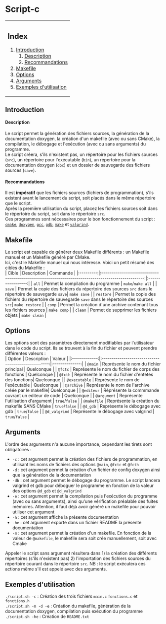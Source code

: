 # Script-c

<table>
<tr>
<td>

## Index
1. [Introduction](#introdution)
    1. [Description](#description)
    2. [Recommandations](#recommandations)
2. [Makefile](#makefile)
3. [Options](#options)
4. [Arguments](#arguments)
5. [Exemples d'utilisation](#exemples-d'utilisation)
</td>
</table>

## Introduction
#### Description
Le script permet la génération des fichiers sources, la génération de la documentation doxygen, la création d'un makefile (avec ou sans CMake), la compilation, le débogage et l'exécution (avec ou sans arguments) du programme.  
Le script créera, s'ils n'existent pas, un répertoire pour les fichiers sources (`src`), un répertoire pour l'exécutable (`bin`), un répertoire pour la documentation doxygen (`doc`) et un dossier de sauvegarde des fichiers sources (`save`).
#### Recommandations
Il est **impératif** que les fichiers sources (fichiers de programmation), s'ils existent avant le lancement du script, soit placés dans le même répertoire que le script.  
Après la première utilisation du script, placez les fichiers sources soit dans le répertoire du script, soit dans le répertoire `src`.   
Ces programmes sont nécessaires pour le bon fonctionnement du script : [`cmake`](https://cmake.org/download/), [`doxygen`](https://www.doxygen.nl/download.html), [`gcc`](https://gcc.gnu.org/install/index.html), [`gdb`](https://www.sourceware.org/gdb/download/), [`make`](https://www.gnu.org/software/make/#download) et [`valgrind`](https://valgrind.org/downloads/).  

## Makefile
Le script est capable de générer deux Makefile différents : un Makefile manuel et un Makefile généré par CMake.  
Ici, c'est le Makefile manuel qui nous intéresse. Voici un petit résumé des cibles du Makefile :  
|   Cible   |                                             Description                                             |     Commande      |
|:---------:|:---------------------------------------------------------------------------------------------------:|:-----------------:|
| `all`     | Permet la compilation du programme                                                                  | `make`/`make all` |
| `save`    | Permet la copie des fichiers du répertoire des sources `src` dans le répertoire de sauvegarde `save`| `make save`       |
| `restore` | Permet la copie des fichiers du répertoire de sauvegarde `save` dans le répertoire des sources `src`| `make restore`    |
| `comp`    | Permet la création d'une archive contenant tous les fichiers sources                                | `make comp`       |
| `clean`   | Permet de supprimer les fichiers objets                                                             | `make clean`      |

## Options
Les options sont des paramètres directement modifiables par l'utilisateur dans le code du script. Ils se trouvent à la fin du fichier et peuvent prendre différentes valeurs :  
|    Option     |                     Description                     |     Valeur     |
|:-------------:|:---------------------------------------------------:|:--------------:|
| `@main`       | Représente le nom du fichier principal              | Quelconque     |
| `@fctc`       | Représente le nom du fichier de corps des fonctions | Quelconque     |
| `@fcth`       | Représente le nom du fichier d'entetes des fonctions| Quelconque     |
| `@executable` | Représente le nom de l'exécutable                   | Quelconque     |
| `@archive`    | Représente le nom de l'archive créée par le makefile| Quelconque     |
| `@editeur`    | Réprésente la commmande ouvrant un editeur de code  | Quelconque     |
| `@argument`   | Représente l'utilisation d'argument                 | `true`/`false` |
| `@makefile`   | Représente la création du makefile SANS CMake       | `true`/`false` |
| `@d_gdb`      | Représente le débogage avec gdb                     | `true`/`false` |
| `@d_valgrind` | Représente le débogage avec valgrind                | `true`/`false` |

## Arguments
L'ordre des arguments n'a aucune importance, cependant les tirets sont obligatoires :  
* `-c` : cet argument permet la création des fichiers de programmation, en utilisant les noms de fichiers des options `@main`, `@fctc` et `@fcth`  
* `-d` : cet argument permet la création d'un fichier de config doxygen ainsi que la génération de la documentation  
* `-db` : cet argument permet le débogage du programme. Le script lancera valgrind et gdb pour déboguer le programme en fonction de la valeur des options `@d_gdb` et `@d_valgrind`  
* `-e` : cet argument permet la compilation puis l'exécution du programme (avec ou sans arguments), ainsi qu'une vérification préalable des fuites mémoires. Attention, il faut déjà avoir généré un makefile pour pouvoir utiliser cet argument  
* `-h` : cet argument affiche la présente documentation  
* `-he` : cet argument exporte dans un fichier README la présente documentation  
* `-m` : cet argument permet la création d'un makefile. En fonction de la valeur de `@makefile`, le makefile sera soit crée manuellement, soit avec Cmake  

Appeler le script sans argument résultera dans 1) la création des différents répertoires (s'ils n'existent pas) 2) l'importation des fichiers sources du répertoire courant dans le répertoire `src`. NB : le script exécutera ces actions même s'il est appelé avec des arguments.  

## Exemples d'utilisation
`./script.sh -c`         : Création des trois fichiers `main.c` `fonctions.c` et `fonctions.h`  
`./script.sh -m -d -e`   : Création du makefile, génération de la documentation doxygen, compilation puis exécution du programme  
`./script.sh -he`        : Création de `README.txt`	